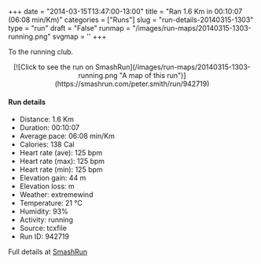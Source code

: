 +++
date = "2014-03-15T13:47:00-13:00"
title = "Ran 1.6 Km in 00:10:07 (06:08 min/Km)"
categories = ["Runs"]
slug = "run-details-20140315-1303"
type = "run"
draft = "False"
runmap = "/images/run-maps/20140315-1303-running.png"
svgmap = '<polyline points="0 56, 2 57, 2 57, 3 56, 4 55, 5 54, 6 53, 8 50, 9 49, 11 49, 12 48, 13 48, 15 49, 16 49, 17 50, 21 51, 24 47, 25 45, 27 45, 28 45, 28 43, 29 42, 30 41, 30 40, 31 39, 31 38, 32 37, 32 36, 33 35, 34 34, 34 33, 35 33, 37 34, 38 35, 41 36, 42 36, 44 37, 47 39, 48 40, 49 40, 50 41, 53 42, 55 43, 55 43, 53 42, 54 43, 55 44, 56 44, 58 45, 59 46, 60 46, 61 47, 62 48, 64 49, 68 49, 69 50, 70 50, 73 49, 74 49, 77 49, 79 49, 80 49, 82 50, 84 53, 86 56, 87 57, 88 57, 90 59, 90 59, 90 60, 91 60, 94 62, 95 63, 96 64, 97 65, 98 66, 99 67, 100 68, 100 68, 99 68">'
+++

To the running club. 

<!--more-->

<center>
[![Click to see the run on SmashRun](/images/run-maps/20140315-1303-running.png "A map of this run")](https://smashrun.com/peter.smith/run/942719)
</center>

#### Run details

* Distance: 1.6 Km
* Duration: 00:10:07
* Average pace: 06:08 min/Km
* Calories: 138 Cal
* Heart rate (ave): 125 bpm
* Heart rate (max): 125 bpm
* Heart rate (min): 125 bpm
* Elevation gain: 44 m
* Elevation loss:  m
* Weather: extremewind
* Temperature: 21 &deg;C
* Humidity: 93%
* Activity: running
* Source: tcxfile
* Run ID: 942719

Full details at [SmashRun](https://smashrun.com/peter.smith/run/942719)